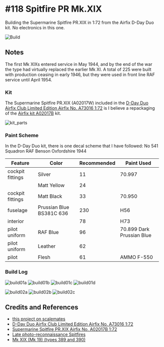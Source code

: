 # #118 Spitfire PR Mk.XIX

Building the Supermarine Spitfire PR.XIX in 1:72 from the Airfix D-Day Duo kit. No electronics in this one.

![Build](./assets/PRXIX_build.jpg?raw=true)

## Notes

The first Mk XIXs entered service in May 1944, and by the end of the war the type had virtually replaced the earlier Mk XI. A total of 225 were built with production ceasing in early 1946, but they were used in front line RAF service until April 1954.

### Kit

The Supermarine Spitfire PR.XIX (A02017W)
included in the
[D-Day Duo Airfix Club Limited Edition Airfix No. A73016 1:72](https://www.scalemates.com/kits/airfix-a73016-d-day-duo--1514520)
is I believe a repackaging of the
[Airfix kit A02017B](https://www.scalemates.com/kits/airfix-a02017b-supermarine-spitfire-prxix--1523804) kit.

![kit_parts](./assets/kit_parts.jpg?raw=true)

### Paint Scheme

In the  D-Day Duo kit, there is one decal scheme that I have followed: No 541 Squadron RAF Benson Oxfordshire 1944

| Feature               | Color                    | Recommended | Paint Used |
|-----------------------|--------------------------|-------------|------------|
| cockpit fittings      | Silver                   | 11          | 70.997     |
|                       | Matt Yellow              | 24          |            |
| cockpit fittings      | Matt Black               | 33          | 70.950     |
| fuselage              | Prussian Blue BS381C 636 | 230         | H56        |
| interior              |                          | 78          | H73        |
| pilot uniform         | RAF Blue                 | 96          | 70.899 Dark Prussian Blue |
| pilot uniform         | Leather                  | 62          |            |
| pilot                 | Flesh                    | 61          | AMMO F-550           |

### Build Log

![build01a](./assets/build01a.jpg?raw=true)
![build01b](./assets/build01b.jpg?raw=true)
![build01c](./assets/build01c.jpg?raw=true)
![build01d](./assets/build01d.jpg?raw=true)

![build02a](./assets/build02a.jpg?raw=true)
![build02b](./assets/build02b.jpg?raw=true)
![build02c](./assets/build02c.jpg?raw=true)

## Credits and References

* [this project on scalemates](https://www.scalemates.com/profiles/mate.php?id=74137&p=projects&project=183357)
* [D-Day Duo Airfix Club Limited Edition Airfix No. A73016 1:72](https://www.scalemates.com/kits/airfix-a73016-d-day-duo--1514520)
* [Supermarine Spitfire PR.XIX Airfix No. A02017B 1:72](https://www.scalemates.com/kits/airfix-a02017b-supermarine-spitfire-prxix--1523804)
* [Late photo-reconnaissance Spitfires](https://en.wikipedia.org/wiki/Supermarine_Spitfire_operational_history#Late_photo-reconnaissance_Spitfires)
* [Mk XIX (Mk 19) (types 389 and 390)](https://en.wikipedia.org/wiki/Supermarine_Spitfire_(Griffon-powered_variants)#Mk_XIX_(Mk_19)_(types_389_and_390))
